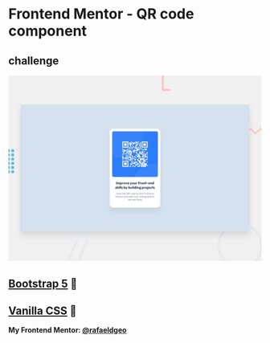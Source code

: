 # Frontend Mentor - QR code component
## challenge

![Design preview for the QR code component coding challenge](./design/desktop-preview.jpg)

## [Bootstrap 5](https://rafaeldgeo.github.io/my-practices-in-the-frontend-mentor/newbie/using-frame-works-css/qr-code-component/) 🚀
## [Vanilla CSS](https://rafaeldgeo.github.io/my-practices-in-the-frontend-mentor/newbie/qr-code-component/) 🚀
**My Frontend Mentor: [@rafaeldgeo](https://www.frontendmentor.io/profile/rafaeldgeo)**
